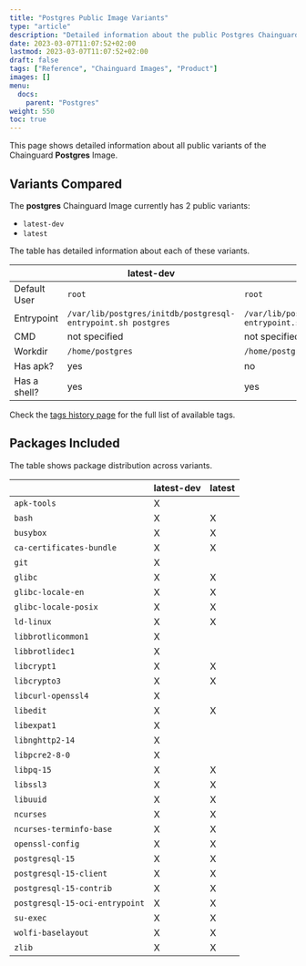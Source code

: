 ```yaml
---
title: "Postgres Public Image Variants"
type: "article"
description: "Detailed information about the public Postgres Chainguard Image variants"
date: 2023-03-07T11:07:52+02:00
lastmod: 2023-03-07T11:07:52+02:00
draft: false
tags: ["Reference", "Chainguard Images", "Product"]
images: []
menu:
  docs:
    parent: "Postgres"
weight: 550
toc: true
---
```


This page shows detailed information about all public variants of the Chainguard **Postgres** Image.

## Variants Compared
The **postgres** Chainguard Image currently has 2 public variants: 

- `latest-dev`
- `latest`

The table has detailed information about each of these variants.

|              | latest-dev                                                   | latest                                                       |
|--------------|--------------------------------------------------------------|--------------------------------------------------------------|
| Default User | `root`                                                       | `root`                                                       |
| Entrypoint   | `/var/lib/postgres/initdb/postgresql-entrypoint.sh postgres` | `/var/lib/postgres/initdb/postgresql-entrypoint.sh postgres` |
| CMD          | not specified                                                | not specified                                                |
| Workdir      | `/home/postgres`                                             | `/home/postgres`                                             |
| Has apk?     | yes                                                          | no                                                           |
| Has a shell? | yes                                                          | yes                                                          |

Check the [tags history page](/chainguard/chainguard-images/reference/postgres/tags_history/) for the full list of available tags.

## Packages Included
The table shows package distribution across variants.

|                                | latest-dev | latest |
|--------------------------------|------------|--------|
| `apk-tools`                    | X          |        |
| `bash`                         | X          | X      |
| `busybox`                      | X          | X      |
| `ca-certificates-bundle`       | X          | X      |
| `git`                          | X          |        |
| `glibc`                        | X          | X      |
| `glibc-locale-en`              | X          | X      |
| `glibc-locale-posix`           | X          | X      |
| `ld-linux`                     | X          | X      |
| `libbrotlicommon1`             | X          |        |
| `libbrotlidec1`                | X          |        |
| `libcrypt1`                    | X          | X      |
| `libcrypto3`                   | X          | X      |
| `libcurl-openssl4`             | X          |        |
| `libedit`                      | X          | X      |
| `libexpat1`                    | X          |        |
| `libnghttp2-14`                | X          |        |
| `libpcre2-8-0`                 | X          |        |
| `libpq-15`                     | X          | X      |
| `libssl3`                      | X          | X      |
| `libuuid`                      | X          | X      |
| `ncurses`                      | X          | X      |
| `ncurses-terminfo-base`        | X          | X      |
| `openssl-config`               | X          | X      |
| `postgresql-15`                | X          | X      |
| `postgresql-15-client`         | X          | X      |
| `postgresql-15-contrib`        | X          | X      |
| `postgresql-15-oci-entrypoint` | X          | X      |
| `su-exec`                      | X          | X      |
| `wolfi-baselayout`             | X          | X      |
| `zlib`                         | X          | X      |
